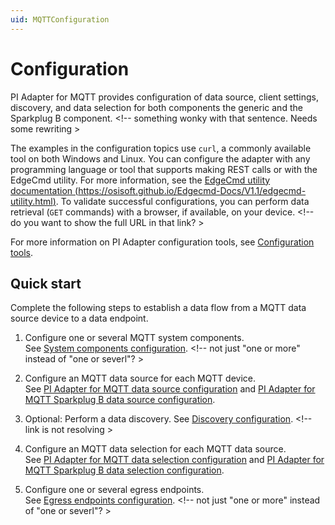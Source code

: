 ```yaml
---
uid: MQTTConfiguration
---
```


# Configuration

PI Adapter for MQTT provides configuration of data source, client settings, discovery, and data selection for both components the generic and the Sparkplug B component. <!-- something wonky with that sentence. Needs some rewriting >

The examples in the configuration topics use `curl`, a commonly available tool on both Windows and Linux. You can configure the adapter with any programming language or tool that supports making REST calls or with the EdgeCmd utility. For more information, see the [EdgeCmd utility documentation (https://osisoft.github.io/Edgecmd-Docs/V1.1/edgecmd-utility.html)](https://osisoft.github.io/Edgecmd-Docs/V1.2/edgecmd-utility.html). To validate successful configurations, you can perform data retrieval (`GET` commands) with a browser, if available, on your device. <!-- do you want to show the full URL in that link? >

For more information on PI Adapter configuration tools, see [Configuration tools](xref:ConfigurationTools).

## Quick start

Complete the following steps to establish a data flow from a MQTT data source device to a data endpoint.

1. Configure one or several MQTT system components.<br>See [System components configuration](xref:SystemComponentsConfiguration#add-a-system-component). <!-- not just "one or more" instead of "one or severl"? >

2. Configure an MQTT data source for each MQTT device.<br>See [PI Adapter for MQTT data source configuration](xref:PIAdapterForMQTTDataSourceConfiguration#configure-mqtt-data-source) and [PI Adapter for MQTT Sparkplug B data source configuration](xref:PIAdapterForMQTTSparkplugBDataSourceConfiguration#configure-mqtt-sparkplug-b-data-source).

3. Optional: Perform a data discovery. See [Discovery configuration](xref:DiscoveryConfiguration). <!-- link is not resolving >

4. Configure an MQTT data selection for each MQTT data source.<br>See [PI Adapter for MQTT data selection configuration](xref:PIAdapterForMQTTDataSelectionConfiguration#configure-mqtt-data-selection) and [PI Adapter for MQTT Sparkplug B data selection configuration](xref:PIAdapterForMQTTSparkplugBDataSelectionConfiguration#configure-mqtt-sparkplug-b-data-selection).

5. Configure one or several egress endpoints.<br>See [Egress endpoints configuration](xref:EgressEndpointsConfiguration). <!-- not just "one or more" instead of "one or severl"? >
